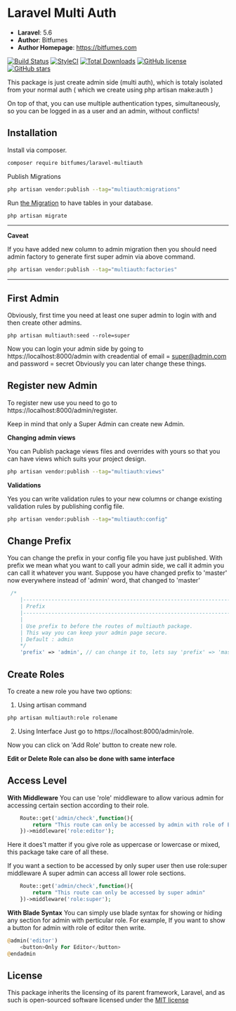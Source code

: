 # Laravel Multi Auth

- **Laravel**: 5.6
- **Author**: Bitfumes
- **Author Homepage**: https://bitfumes.com

[![Build Status](https://travis-ci.org/s-sarthak/laravel-multiauth.svg?branch=master)](https://travis-ci.org/s-sarthak/laravel-multiauth)
[![StyleCI](https://github.styleci.io/repos/143331251/shield?branch=master)](https://github.styleci.io/repos/143331251)
[![Total Downloads](https://poser.pugx.org/bitfumes/laravel-multiauth/downloads)](https://packagist.org/packages/bitfumes/laravel-multiauth)
[![GitHub license](https://img.shields.io/github/license/s-sarthak/laravel-multiauth.svg)](https://github.com/s-sarthak/laravel-multiauth/blob/master/LICENSE.md)
[![GitHub stars](https://img.shields.io/github/stars/s-sarthak/laravel-multiauth.svg)](https://github.com/s-sarthak/laravel-multiauth/stargazers)

This package is just create admin side (multi auth), which is totaly isolated from your normal auth ( which we create using php artisan make:auth )

On top of that, you can use multiple authentication types, simultaneously, so you can be logged
in as a user and an admin, without conflicts!

## Installation

Install via composer.

```bash
composer require bitfumes/laravel-multiauth
```

Publish Migrations

```bash
php artisan vendor:publish --tag="multiauth:migrations"
```

Run [the Migration](https://github.com/s-sarthak/laravel-multiauth/database/migrations/create_permission_tables.php) to have tables in your database.

```bash
php artisan migrate
```

---

**Caveat**

If you have added new column to admin migration then you should need admin factory to generate first super admin via above command.

```bash
php artisan vendor:publish --tag="multiauth:factories"
```

---

## First Admin

Obviously, first time you need at least one super admin to login with and then create other admins.

```
php artisan multiauth:seed --role=super
```

Now you can login your admin side by going to https://localhost:8000/admin with creadential of email = super@admin.com and password = secret
Obviously you can later change these things.


## Register new Admin

To register new use you need to go to https://localhost:8000/admin/register.

Keep in mind that only a Super Admin can create new Admin.


**Changing admin views**

You can Publish package views files and overrides with yours so that you can have views which suits your project design.

```bash
php artisan vendor:publish --tag="multiauth:views"
```


**Validations**

Yes you can write validation rules to your new columns or change existing validation rules by publishing config file.

```bash
php artisan vendor:publish --tag="multiauth:config"
```


## Change Prefix
You can change the prefix in your config file you have just published. 
With prefix we mean what you want to call your admin side, we call it admin you can call it whatever you want.
Suppose you have changed prefix to 'master' now everywhere instead of 'admin' word, that changed to 'master'

```php
 /*
    |--------------------------------------------------------------------------
    | Prefix
    |--------------------------------------------------------------------------
    |
    | Use prefix to before the routes of multiauth package.
    | This way you can keep your admin page secure.
    | Default : admin
    */
    'prefix' => 'admin', // can change it to, lets say 'prefix' => 'master'
```


## Create Roles

To create a new role you have two options:

1. Using artisan command

```bash
php artisan multiauth:role rolename
```

2. Using Interface
   Just go to https://localhost:8000/admin/role.

Now you can click on 'Add Role' button to create new role.

**Edit or Delete Role can also be done with same interface**


## Access Level

**With Middleware**
You can use 'role' middleware to allow various admin for accessing certain section according to their role.

```php
    Route::get('admin/check',function(){
        return "This route can only be accessed by admin with role of Editor"
    })->middleware('role:editor');
```
Here it does't matter if you give role as uppercase or lowercase or mixed, this package take care of all these.

If you want a section to be accessed by only super user then use role:super middleware
A super admin can access all lower role sections.
```php
    Route::get('admin/check',function(){
        return "This route can only be accessed by super admin"
    })->middleware('role:super');
```


**With Blade Syntax**
You can simply use blade syntax for showing or hiding any section for admin with perticular role.
For example, If you want to show a button for admin with role of editor then write.
```php
@admin('editor')
    <button>Only For Editor</button>
@endadmin
```



## License

This package inherits the licensing of its parent framework, Laravel, and as such is open-sourced
software licensed under the [MIT license](http://opensource.org/licenses/MIT)
